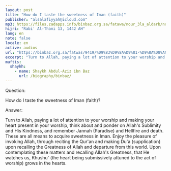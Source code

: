 ```yaml
---
layout: post
title: "How do I taste the sweetness of Iman (faith)"
publisher: "alsalafiyyah@icloud.com"
mp3: https://files.zadapps.info/binbaz.org.sa/fatawa/nour_3la_aldarb/nour_291/29122.mp3
hijri: "Rabi' Al-Thani 13, 1442 AH"
lang: en
note: false
locale: en
active: audios
url: "https://binbaz.org.sa/fatwas/9419/%D9%83%D9%8A%D9%81-%D9%8A%D8%AC%D8%AF-%D8%A7%D9%84%D9%85%D8%B3%D9%84%D9%85-%D8%AD%D9%84%D8%A7%D9%88%D8%A9-%D8%A7%D9%84%D8%A7%D9%8A%D9%85%D8%A7%D9%86"
excerpt: "Turn to Allah, paying a lot of attention to your worship and making your heart present in your worship, think about and ponder on Allah's Sublimity and His Kindness, and remember Jannah (Paradise) and Hellfire and death."
muftis:
  shaykh: 
    - name: Shaykh Abdul-Aziz ibn Baz
      url: /biography/binbaz/
---
```


Question: 

How do I taste the sweetness of Iman (faith)?

Answer: 

Turn to Allah, paying a lot of attention to your worship and making your heart present in your worship, think about and ponder on Allah's Sublimity and His Kindness, and remember Jannah (Paradise) and Hellfire and death. These are all means to acquire sweetness in Iman. Enjoy the pleasure of invoking Allah, through reciting the Qur'an and making Du'a (supplication) upon recalling the Greatness of Allah and departure from this world. Upon contemplating these matters and recalling Allah's Greatness, that He watches us, Khushu' (the heart being submissively attuned to the act of worship) grows in the hearts.
